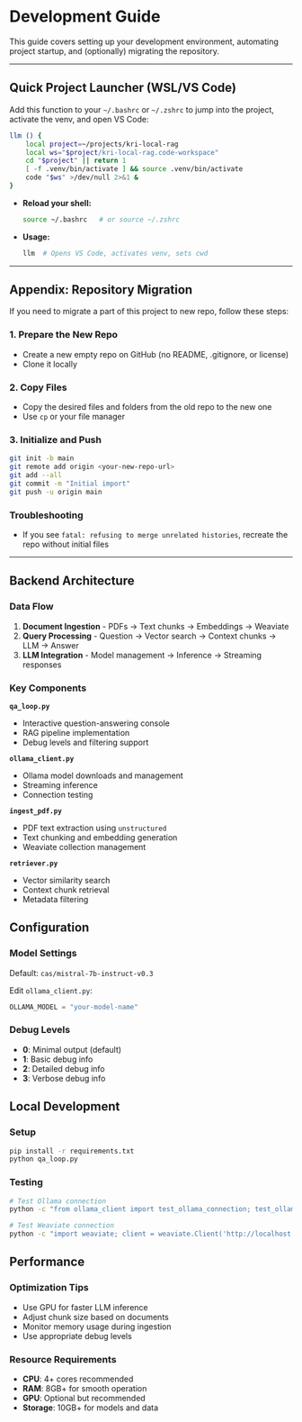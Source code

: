 # Development Guide

This guide covers setting up your development environment, automating project startup, and (optionally) migrating the repository.

---

## Quick Project Launcher (WSL/VS Code)

Add this function to your `~/.bashrc` or `~/.zshrc` to jump into the project, activate the venv, and open VS Code:

```bash
llm () {
    local project=~/projects/kri-local-rag
    local ws="$project/kri-local-rag.code-workspace"
    cd "$project" || return 1
    [ -f .venv/bin/activate ] && source .venv/bin/activate
    code "$ws" >/dev/null 2>&1 &
}
```

- **Reload your shell:**
  ```bash
  source ~/.bashrc   # or source ~/.zshrc
  ```
- **Usage:**
  ```bash
  llm  # Opens VS Code, activates venv, sets cwd
  ```
---

## Appendix: Repository Migration

If you need to migrate a part of this project to new repo, follow these steps:

### 1. Prepare the New Repo
- Create a new empty repo on GitHub (no README, .gitignore, or license)
- Clone it locally

### 2. Copy Files
- Copy the desired files and folders from the old repo to the new one
- Use `cp` or your file manager

### 3. Initialize and Push
```bash
git init -b main
git remote add origin <your-new-repo-url>
git add --all
git commit -m "Initial import"
git push -u origin main
```

### Troubleshooting
- If you see `fatal: refusing to merge unrelated histories`, recreate the repo without initial files
---

## Backend Architecture

### Data Flow
1. **Document Ingestion** - PDFs → Text chunks → Embeddings → Weaviate
2. **Query Processing** - Question → Vector search → Context chunks → LLM → Answer
3. **LLM Integration** - Model management → Inference → Streaming responses

### Key Components

**`qa_loop.py`**
- Interactive question-answering console
- RAG pipeline implementation
- Debug levels and filtering support

**`ollama_client.py`**
- Ollama model downloads and management
- Streaming inference
- Connection testing

**`ingest_pdf.py`**
- PDF text extraction using `unstructured`
- Text chunking and embedding generation
- Weaviate collection management

**`retriever.py`**
- Vector similarity search
- Context chunk retrieval
- Metadata filtering

## Configuration

### Model Settings
Default: `cas/mistral-7b-instruct-v0.3`

Edit `ollama_client.py`:
```python
OLLAMA_MODEL = "your-model-name"
```

### Debug Levels
- **0**: Minimal output (default)
- **1**: Basic debug info
- **2**: Detailed debug info
- **3**: Verbose debug info

## Local Development

### Setup
```bash
pip install -r requirements.txt
python qa_loop.py
```

### Testing
```bash
# Test Ollama connection
python -c "from ollama_client import test_ollama_connection; test_ollama_connection()"

# Test Weaviate connection
python -c "import weaviate; client = weaviate.Client('http://localhost:8080'); print('Connected')"
```

## Performance

### Optimization Tips
- Use GPU for faster LLM inference
- Adjust chunk size based on documents
- Monitor memory usage during ingestion
- Use appropriate debug levels

### Resource Requirements
- **CPU**: 4+ cores recommended
- **RAM**: 8GB+ for smooth operation
- **GPU**: Optional but recommended
- **Storage**: 10GB+ for models and data
